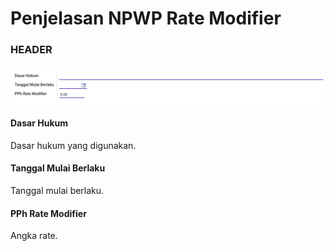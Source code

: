 # Penjelasan NPWP Rate Modifier

### <a name="bagian-header">HEADER</a>

![](../../img/npwp-rate-modifier/form.png)

#### <a name="field-dasar-hukum">Dasar Hukum</a>

Dasar hukum yang digunakan.

#### <a name="field-date">Tanggal Mulai Berlaku</a>

Tanggal mulai berlaku.

#### <a name="field-rate">PPh Rate Modifier</a>

Angka rate.
